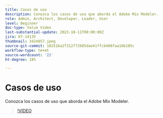 ```yaml
---
title: Casos de uso
description: Conozca los casos de uso que aborda el Adobe Mix Modeler.
role: Admin, Architect, Developer, Leader, User
level: Beginner
doc-type: Value Video
last-substantial-update: 2023-10-11T00:00:00Z
jira: KT-14135
thumbnail: 3424857.jpeg
source-git-commit: 182516a2f312f72685dae41ffcb406faa16b185c
workflow-type: tm+mt
source-wordcount: '22'
ht-degree: 18%

---
```



# Casos de uso

Conozca los casos de uso que aborda el Adobe Mix Modeler.

>[!VIDEO](https://video.tv.adobe.com/v/3424857?learn=on)
